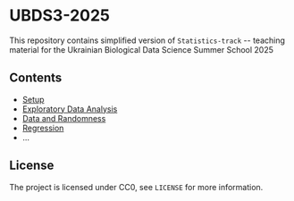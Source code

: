 # UBDS3-2025
This repository contains simplified version of `Statistics-track` -- teaching material for the Ukrainian Biological Data Science Summer School 2025

## Contents

* [Setup](labs/00-setup/setup.html)
* [Exploratory Data Analysis](labs/exploratory/exploratory.html)
* [Data and Randomness](labs/randomness/randomness.html)
* [Regression](labs/regression/regression.html)
* ...

## License

The project is licensed under CC0, see `LICENSE` for more information.
